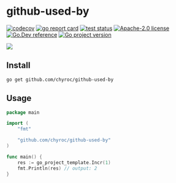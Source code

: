 # github-used-by

[![codecov](https://codecov.io/gh/chyroc/github-used-by/branch/master/graph/badge.svg?token=Z73T6YFF80)](https://codecov.io/gh/chyroc/github-used-by)
[![go report card](https://goreportcard.com/badge/github.com/chyroc/github-used-by "go report card")](https://goreportcard.com/report/github.com/chyroc/github-used-by)
[![test status](https://github.com/chyroc/github-used-by/actions/workflows/test.yml/badge.svg)](https://github.com/chyroc/github-used-by/actions)
[![Apache-2.0 license](https://img.shields.io/badge/License-Apache%202.0-brightgreen.svg)](https://opensource.org/licenses/Apache-2.0)
[![Go.Dev reference](https://img.shields.io/badge/go.dev-reference-blue?logo=go&logoColor=white)](https://pkg.go.dev/github.com/chyroc/github-used-by)
[![Go project version](https://badge.fury.io/go/github.com%2Fchyroc%2Fgithub-used-by.svg)](https://badge.fury.io/go/github.com%2Fchyroc%2Fgithub-used-by)

![](./header.png)

## Install

```shell
go get github.com/chyroc/github-used-by
```

## Usage

```go
package main

import (
	"fmt"

	"github.com/chyroc/github-used-by"
)

func main() {
	res := go_project_template.Incr(1)
	fmt.Println(res) // output: 2
}
```
